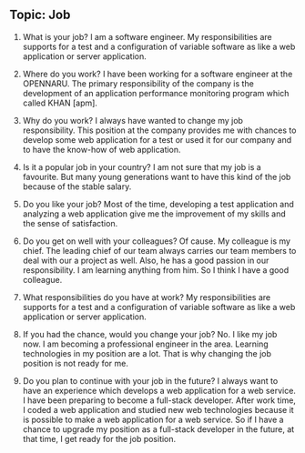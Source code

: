 ## Topic: Job
1. What is your job?
I am a software engineer. My responsibilities are supports for a test and a configuration of variable software as like a web application or server application. 

2. Where do you work?
I have been working for a software engineer at the OPENNARU. The primary responsibility of the company is the development of an application performance monitoring program which called KHAN [apm].

3. Why do you work?
I always have wanted to change my job responsibility. This position at the company provides me with chances to develop some web application for a test or used it for our company and to have the know-how of web application.

4. Is it a popular job in your country?
I am not sure that my job is a favourite. But many young generations want to have this kind of the job because of the stable salary.


5. Do you like your job?
Most of the time, developing a test application and analyzing a web application give me the improvement of my skills and the sense of satisfaction.

6. Do you get on well with your colleagues?
Of cause. My colleague is my chief. The leading chief of our team always carries our team members to deal with our a project as well. Also, he has a good passion in our responsibility.
I am learning anything from him. So I think I have a good colleague.

7. What responsibilities do you have at work?
My responsibilities are supports for a test and a configuration of variable software as like a web application or server application. 

8. If you had the chance, would you change your job?
No. I like my job now. I am becoming a professional engineer in the area.  Learning technologies in my position are a lot. That is why changing the job position is not ready for me.

9. Do you plan to continue with your job in the future?
I always want to have an experience which develops a web application for a web service. I have been preparing to become a full-stack developer.  After work time, I coded a web application and studied new web technologies because it is possible to make a web application for a web service. So if I have a chance to upgrade my position as a full-stack developer in the future,  at that time, I get ready for the job position.